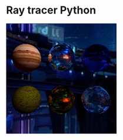 # Ray tracer Python
![render salida](https://github.com/Arthurs101/RayTRacerGraficas/blob/main/Render_outuput.jpg)
